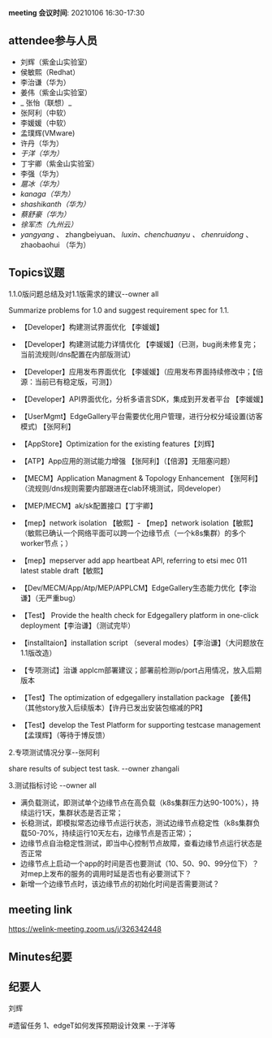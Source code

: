 **meeting 会议时间**: 20210106 16:30-17:30

## attendee参与人员
- 刘辉（紫金山实验室）
-  侯敏熙（Redhat） 
- 李治谦（华为） 
- 姜伟（紫金山实验室）
- _ 张怡（联想）_ 
- 张阿利（中软）
- 李媛媛（中软）
- 孟璞辉(VMware) 
- 许丹（华为）
-  _于洋（华为）_   
- 丁宇卿（紫金山实验室）
-  李强（华为）
-  _扈冰（华为）_ 
-    _kanaga（华为）_  
-  _shashikanth（华为）_ 
-  _蔡舒豪（华为）_ 
-  _徐军杰（九州云）_ 
- _yangyang 、_ zhangbeiyuan、 _luxin、chenchuanyu 、_  _chenruidong_ 、zhaobaohui  （华为）

## Topics议题

1.1.0版问题总结及对1.1版需求的建议--owner all

Summarize problems for 1.0 and suggest requirement spec for 1.1.


- 【Developer】构建测试界面优化 【李媛媛】
- 【Developer】构建测试能力详情优化 【李媛媛】（已测，bug尚未修复完；当前流规则/dns配置在内部版测试）
- 【Developer】应用发布界面优化 【李媛媛】（应用发布界面持续修改中；【倍源：当前已有稳定版，可测】）
- 【Developer】API界面优化，分析多语言SDK，集成到开发者平台 【李媛媛】

- 【UserMgmt】EdgeGallery平台需要优化用户管理，进行分权分域设置(访客模式) 【张阿利】
- 【AppStore】Optimization for the existing features【刘辉】
- 【ATP】App应用的测试能力增强 【张阿利】（【倍源】无阻塞问题）
- 【MECM】Application Managment & Topology Enhancement 【张阿利】（流规则/dns规则需要内部跟进在clab环境测试，同developer）


- 【MEP/MECM】ak/sk配置接口【丁宇卿】

- 【mep】network isolation 【敏熙】- 【mep】network isolation【敏熙】（敏熙已确认一个网络平面可以跨一个边缘节点（一个k8s集群）的多个worker节点；）
- 【mep】mepserver add app heartbeat API, referring to etsi mec 011 latest stable draft【敏熙】

- 【Dev/MECM/App/Atp/MEP/APPLCM】EdgeGallery生态能力优化【李治谦】（无严重bug）
- 【Test】 Provide the health check for Edgegallery platform in one-click deployment【李治谦】（测试完毕）
- 【installtaion】installation script （several modes）【李治谦】（大问题放在1.1版改造）
- 【专项测试】治谦  applcm部署建议；部署前检测ip/port占用情况，放入后期版本

- 【Test】The optimization of edgegallery installation package 【姜伟】（其他story放入后续版本）【许丹已发出安装包缩减的PR】
- 【Test】develop the Test Platform for supporting testcase management【孟璞辉】（等待于博反馈）

2.专项测试情况分享--张阿利

share results of subject test task. --owner zhangali


3.测试指标讨论 --owner all

- 满负载测试，即测试单个边缘节点在高负载（k8s集群压力达90-100%），持续运行1天，集群状态是否正常；
- 长稳测试，即模拟常态边缘节点运行状态，测试边缘节点稳定性（k8s集群负载50-70%，持续运行10天左右，边缘节点是否正常）；
- 边缘节点自治稳定性测试，即当中心控制节点故障，查看边缘节点运行状态是否正常
- 边缘节点上启动一个app的时间是否也要测试（10、50、90、99分位下）？对mep上发布的服务的调用时延是否也有必要测试下？
- 新增一个边缘节点时，该边缘节点的初始化时间是否需要测试？



## meeting link
https://welink-meeting.zoom.us/j/326342448

## Minutes纪要
## 纪要人
刘辉

#遗留任务
1、edgeT如何发挥预期设计效果 --于洋等
